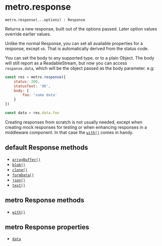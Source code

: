 # metro.response

```
metro.response(...options) : Response
```

Returns a new response, built out of the options passed. Later option values override earlier values. 

Unlike the normal Response, you can set all available properties for a response, except `ok`. That is automatically derived from the status code.

You can set the body to any supported type, or to a plain Object. The body will still report as a ReadableStream, but now you can access `response.data`, which will be the object passed as the body parameter. e.g:

```javascript
const res = metro.response({
	status: 200,
	statusText: 'OK',
	body: {
		foo: 'some data'
	}
})

const data = res.data.foo
```

Creating responses from scratch is not usually needed, except when creating mock responses for testing or when enhancing responses in a middleware component. In that case the [`with()`](./with.md) comes in handy.

## default Response methods

- [`arrayBuffer()`](https://developer.mozilla.org/en-US/docs/Web/API/Response/arrayBuffer)
- [`blob()`](https://developer.mozilla.org/en-US/docs/Web/API/Response/blob)
- [`clone()`](https://developer.mozilla.org/en-US/docs/Web/API/Response/clone)
- [`formData()`](https://developer.mozilla.org/en-US/docs/Web/API/Response/clone)
- [`json()`](https://developer.mozilla.org/en-US/docs/Web/API/Response/json)
- [`text()`](https://developer.mozilla.org/en-US/docs/Web/API/Response/text)

## metro Response methods

- [`with()`](./with.md)

## metro Response properties

- [`data`](./data.md)
